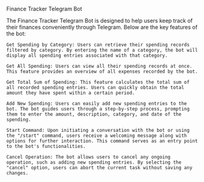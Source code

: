Finance Tracker Telegram Bot

The Finance Tracker Telegram Bot is designed to help users keep track of their finances conveniently through Telegram. Below are the key features of the bot:

    Get Spending by Category: Users can retrieve their spending records filtered by category. By entering the name of a category, the bot will display all spending entries associated with that category.

    Get All Spending: Users can view all their spending records at once. This feature provides an overview of all expenses recorded by the bot.

    Get Total Sum of Spending: This feature calculates the total sum of all recorded spending entries. Users can quickly obtain the total amount they have spent within a certain period.

    Add New Spending: Users can easily add new spending entries to the bot. The bot guides users through a step-by-step process, prompting them to enter the amount, description, category, and date of the spending.

    Start Command: Upon initiating a conversation with the bot or using the "/start" command, users receive a welcoming message along with options for further interaction. This command serves as an entry point to the bot's functionalities.

    Cancel Operation: The bot allows users to cancel any ongoing operation, such as adding new spending entries. By selecting the "cancel" option, users can abort the current task without saving any changes.
